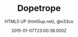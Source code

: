 ---
title: Dopetrope
github: 'https://github.com/CloudCannon/DopeTrope-Jekyll-Theme'
demo: 'https://html5up.net/dopetrope'
author: 'HTML5 UP (html5up.net), @n33co'
ssg:
  - Jekyll
cms:
  - No Cms
date: 2015-01-07T23:00:38.000Z
github_branch: master
description: DopeTrope Jekyll Theme
stale: true
---
